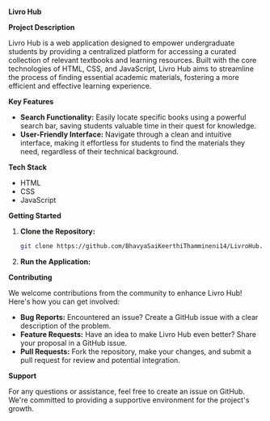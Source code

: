
**Livro Hub**

**Project Description**

Livro Hub is a web application designed to empower undergraduate students by providing a centralized platform for accessing a curated collection of relevant textbooks and learning resources. Built with the core technologies of HTML, CSS, and JavaScript, Livro Hub aims to streamline the process of finding essential academic materials, fostering a more efficient and effective learning experience.

**Key Features**

* **Search Functionality:** Easily locate specific books using a powerful search bar, saving students valuable time in their quest for knowledge.
* **User-Friendly Interface:** Navigate through a clean and intuitive interface, making it effortless for students to find the materials they need, regardless of their technical background.

**Tech Stack**

* HTML  
* CSS
* JavaScript

**Getting Started**

1. **Clone the Repository:**
   ```bash
   git clone https://github.com/BhavyaSaiKeerthiThammineni14/LivroHub.git
   ```
2. **Run the Application:**
  
**Contributing**

We welcome contributions from the community to enhance Livro Hub! Here's how you can get involved:

* **Bug Reports:** Encountered an issue? Create a GitHub issue with a clear description of the problem.
* **Feature Requests:** Have an idea to make Livro Hub even better? Share your proposal in a GitHub issue.
* **Pull Requests:** Fork the repository, make your changes, and submit a pull request for review and potential integration.

**Support**

For any questions or assistance, feel free to create an issue on GitHub. We're committed to providing a supportive environment for the project's growth.

